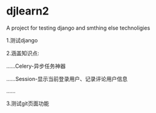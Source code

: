 # djlearn2
A project for testing django and smthing else technoligies

1.测试django

2.涵盖知识点:

  ……Celery-异步任务神器
  
  ……Session-显示当前登录用户、记录评论用户信息
  
  ……
  
3.测试git页面功能
